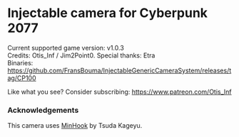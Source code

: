 Injectable camera for Cyberpunk 2077
============================

Current supported game version: v1.0.3  
Credits: Otis_Inf / Jim2Point0. Special thanks: Etra  
Binaries: https://github.com/FransBouma/InjectableGenericCameraSystem/releases/tag/CP100  

Like what you see? Consider subscribing: https://www.patreon.com/Otis_Inf

### Acknowledgements
This camera uses [MinHook](https://github.com/TsudaKageyu/minhook) by Tsuda Kageyu.
